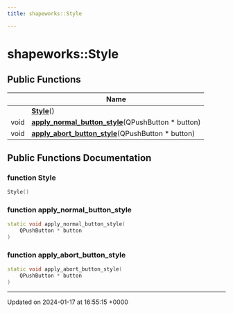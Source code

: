 ```yaml
---
title: shapeworks::Style

---
```


# shapeworks::Style





## Public Functions

|                | Name           |
| -------------- | -------------- |
| | **[Style](../Classes/classshapeworks_1_1Style.md#function-style)**() |
| void | **[apply_normal_button_style](../Classes/classshapeworks_1_1Style.md#function-apply-normal-button-style)**(QPushButton * button) |
| void | **[apply_abort_button_style](../Classes/classshapeworks_1_1Style.md#function-apply-abort-button-style)**(QPushButton * button) |

## Public Functions Documentation

### function Style

```cpp
Style()
```


### function apply_normal_button_style

```cpp
static void apply_normal_button_style(
    QPushButton * button
)
```


### function apply_abort_button_style

```cpp
static void apply_abort_button_style(
    QPushButton * button
)
```


-------------------------------

Updated on 2024-01-17 at 16:55:15 +0000